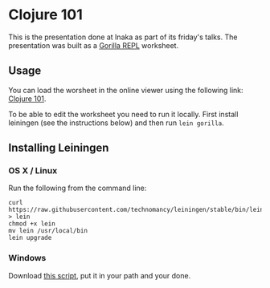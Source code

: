 Clojure 101
===========

This is the presentation done at Inaka as part of its friday's talks.
The presentation was built as a [Gorilla REPL][gorilla] worksheet.

## Usage

You can load the worsheet in the online viewer using the following link:
[Clojure 101][online].

To be able to edit the worksheet you need to run it locally. First install
leiningen (see the instructions below) and then run `lein gorilla`.


## Installing Leiningen

### OS X / Linux

Run the following from the command line:

    curl https://raw.githubusercontent.com/technomancy/leiningen/stable/bin/lein > lein
    chmod +x lein
    mv lein /usr/local/bin
    lein upgrade

### Windows

Download [this script][lein-bat], put it in your path and your done.

  [gorilla]: http://gorilla-repl.org/index.html
  [online]: http://viewer.gorilla-repl.org/view.html?source=github&user=jfacorro&repo=clojure-101&path=clojure_101
  [lein-bat]: https://raw.githubusercontent.com/technomancy/leiningen/stable/bin/lein.bat
